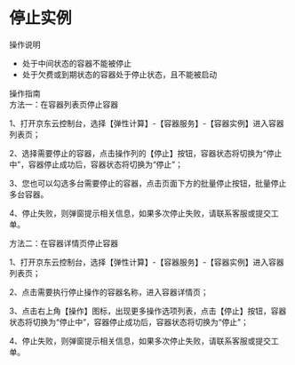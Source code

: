 
# 停止实例

操作说明  
- 处于中间状态的容器不能被停止  
- 处于欠费或到期状态的容器处于停止状态，且不能被启动  

操作指南  
方法一：在容器列表页停止容器  

1、打开京东云控制台，选择【弹性计算】-【容器服务】-【容器实例】进入容器列表页；

2、选择需要停止的容器，点击操作列的【停止】按钮，容器状态将切换为“停止中”，容器停止成功后，容器状态将切换为“停止”；

3、您也可以勾选多台需要停止的容器，点击页面下方的批量停止按钮，批量停止多台容器。

4、停止失败，则弹窗提示相关信息，如果多次停止失败，请联系客服或提交工单。

 

方法二：在容器详情页停止容器 

1、打开京东云控制台，选择【弹性计算】-【容器服务】-【容器实例】进入容器列表页； 

2、点击需要执行停止操作的容器名称，进入容器详情页； 

3、点击右上角【操作】图标，出现更多操作选项列表，点击【停止】按钮，容器状态将切换为“停止中”，容器停止成功后，容器状态将切换为“停止”； 

4、停止失败，则弹窗提示相关信息，如果多次停止失败，请联系客服或提交工单。
